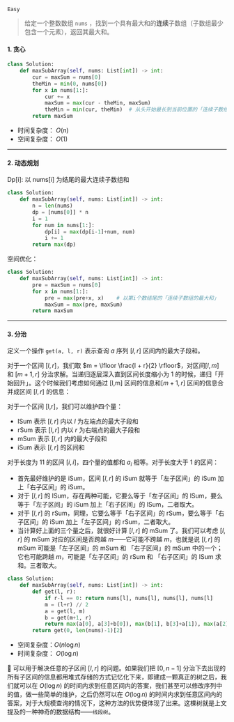 `Easy`

> 给定一个整数数组 `nums` ，找到一个具有最大和的**连续**子数组（子数组最少包含一个元素），返回其最大和。

#### 1. 贪心

```python
class Solution:
    def maxSubArray(self, nums: List[int]) -> int:
        cur = maxSum = nums[0]
        theMin = min(0, nums[0])
        for x in nums[1:]:
            cur += x
            maxSum = max(cur - theMin, maxSum)
            theMin = min(cur, theMin)  # 从头开始最长到当前位置的「连续子数组的最小和」
        return maxSum
```

- 时间复杂度： $O(n)$
- 空间复杂度： $O(1)$

---

#### 2. 动态规划

Dp[i]: 以 nums[i] 为结尾的最大连续子数组和

```python
class Solution:
    def maxSubArray(self, nums: List[int]) -> int:
        n = len(nums)
        dp = [nums[0]] * n
        i = 1
        for num in nums[1:]:
            dp[i] = max(dp[i-1]+num, num)
            i += 1
        return max(dp)
```

空间优化：

```python
class Solution:
    def maxSubArray(self, nums: List[int]) -> int:
        pre = maxSum = nums[0]
        for x in nums[1:]:
            pre = max(pre+x, x)    # 以第i个数结尾的「连续子数组的最大和」
            maxSum = max(pre, maxSum)
        return maxSum
```

---

#### 3. 分治

定义一个操作 `get(a, l, r)` 表示查询 $a$ 序列 $[l,r]$ 区间内的最大子段和。

对于一个区间 $[l,r]$，我们取 $m = \lfloor \frac{l + r}{2} \rfloor$，对区间$[l,m]$ 和 $[m+1,r]$ 分治求解。当递归逐层深入直到区间长度缩小为 1 的时候，递归「开始回升」。这个时候我们考虑如何通过 [l,m] 区间的信息和$[m+1,r]$ 区间的信息合并成区间 $[l,r]$ 的信息：

对于一个区间 [l,r]，我们可以维护四个量：

- lSum 表示 $[l,r]$ 内以 $l$ 为左端点的最大子段和
- rSum 表示 $[l,r]$ 内以 $r$ 为右端点的最大子段和
- mSum 表示 $[l,r]$ 内的最大子段和
- iSum 表示 $[l,r]$ 的区间和

对于长度为 11 的区间 $[i,i]$，四个量的值都和 $a_i$ 相等。对于长度大于 1 的区间：

- 首先最好维护的是 iSum，区间 $[l,r]$ 的 iSum 就等于「左子区间」的 iSum 加上「右子区间」的 iSum。
- 对于 $[l,r]$ 的 lSum，存在两种可能，它要么等于「左子区间」的 lSum，要么等于「左子区间」的 iSum 加上「右子区间」的 lSum，二者取大。
- 对于 $[l,r]$ 的 rSum，同理，它要么等于「右子区间」的 rSum，要么等于「右子区间」的 iSum 加上「左子区间」的 rSum，二者取大。
- 当计算好上面的三个量之后，就很好计算 $[l,r]$ 的 mSum 了。我们可以考虑 $[l,r]$ 的 mSum 对应的区间是否跨越 $m$——它可能不跨越 $m$，也就是说 $[l,r]$ 的 mSum 可能是「左子区间」的 mSum 和 「右子区间」的 mSum 中的一个；它也可能跨越 $m$，可能是「左子区间」的 rSum 和 「右子区间」的 lSum 求和。三者取大。

```python
class Solution:
    def maxSubArray(self, nums: List[int]) -> int:
        def get(l, r):
            if r-l == 0: return nums[l], nums[l], nums[l], nums[l]
            m = (l+r) // 2
            a = get(l, m)
            b = get(m+1, r)
            return max(a[0], a[3]+b[0]), max(b[1], b[3]+a[1]), max(a[2], b[2], a[1]+b[0]), a[3]+b[3]
        return get(0, len(nums)-1)[2]
```

- 空间复杂度：$O(n\log n)$
- 时间复杂度： $O(\log n)$

:speech_balloon: 可以用于解决任意的子区间 $[l,r]$ 的问题。如果我们把 $[0,n−1]$ 分治下去出现的所有子区间的信息都用堆式存储的方式记忆化下来，即建成一颗真正的树之后，我们就可以在 $O(\log n)$ 的时间内求到任意区间内的答案，我们甚至可以修改序列中的值，做一些简单的维护，之后仍然可以在 $O(\log n)$ 的时间内求到任意区间内的答案，对于大规模查询的情况下，这种方法的优势便体现了出来。这棵树就是上文提及的一种神奇的数据结构——`线段树`。

